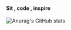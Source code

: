 #### Sit , code , inspire

![Anurag's GitHub stats](https://github-readme-stats.vercel.app/api?username=astianmuchui&show_icons=true&theme=radical)
